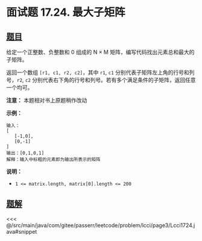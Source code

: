 # 面试题 17.24. 最大子矩阵

## [题目](https://leetcode.cn/problems/max-submatrix-lcci/)
给定一个正整数、负整数和 0 组成的 N × M 矩阵，编写代码找出元素总和最大的子矩阵。

返回一个数组 `[r1, c1, r2, c2]`，其中 `r1`, `c1` 分别代表子矩阵左上角的行号和列号，`r2`, `c2` 分别代表右下角的行号和列号。若有多个满足条件的子矩阵，返回任意一个均可。

**注意：** 本题相对书上原题稍作改动

**示例：**

    输入：
    [
       [-1,0],
       [0,-1]
    ]
    输出：[0,1,0,1]
    解释：输入中标粗的元素即为输出所表示的矩阵

**说明：**

* `1 <= matrix.length, matrix[0].length <= 200`


## [题解](https://github.com/PasseRR/JavaLeetCode/blob/master/src/main/java/com/gitee/passerr/leetcode/problem/lcci/page3/Lcci1724.java)

<<< @/src/main/java/com/gitee/passerr/leetcode/problem/lcci/page3/Lcci1724.java#snippet
